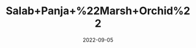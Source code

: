 ---
title: 'Salab+Panja+%22Marsh+Orchid%22'
date: '2022-09-05' 
metatag: '' 
inventory: '0' 
draft: false 
# meta description 
shortDescripton: ''
description: 'Herb'
longdescription: ''
featured: True
# product Price
price: '280.0'
# Product Short Description
shortDescription: ''
productID: '03320665-932C-ED11-9968-005056B3A416'
type: 'products'
category: 'Herb' 
thumnailproduct: 'https://aminsaddiquidawakhana.eralive.net/images/products/03320665-932C-ED11-9968-005056B3A4161.png' 
images:
  - image: 'images/products/03320665-932C-ED11-9968-005056B3A4161.png'  
Variants:
---